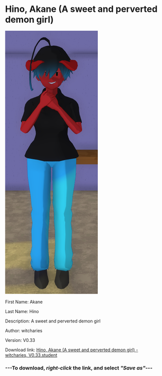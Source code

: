 # Hino, Akane (A sweet and perverted demon girl)

<img src = "https://raw.githubusercontent.com/Arbiter1223/Daigaku-Gurashi-Custom-Students/master/Students/Files/Hino%2C%20Akane%20(A%20sweet%20and%20perverted%20demon%20girl).png">

First Name: Akane

Last Name: Hino

Description: A sweet and perverted demon girl

Author: witcharies

Version: V0.33

Download link: <a href="https://raw.githubusercontent.com/Arbiter1223/Daigaku-Gurashi-Custom-Students/master/Students/Files/Hino%2C%20Akane%20(A%20sweet%20and%20perverted%20demon%20girl)%20-%20witcharies%2C%20V0.33.student">Hino, Akane (A sweet and perverted demon girl) - witcharies, V0.33.student</a>

### ---**To download, _right-click_ the link, and select _"Save as"_**---
